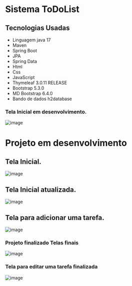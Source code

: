 # Sistema ToDoList

## Tecnologias Usadas

- Linguagem java 17
- Maven
- Spring Boot
- JPA
- Spring Data
- Html
- Css
- JavaScript
- Thymeleaf 3.0.11 RELEASE
- Bootstrap 5.3.0
- MD Bootstrap 6.4.0
- Bando de dados h2database

### Tela Inicial em desenvolvimento.

![image](https://github.com/kemuelkesley/ToDoList/assets/79339726/785279a1-1400-4769-92ae-ec6fe167b487)

# Projeto em desenvolvimento

## Tela Inicial.

![image](https://github.com/kemuelkesley/ToDoList/assets/79339726/785279a1-1400-4769-92ae-ec6fe167b487)


## Tela Inicial atualizada.

![image](https://github.com/kemuelkesley/ToDoList/assets/79339726/9df04a69-8f72-4cc9-8ddb-3a7c1c3e7012)

## Tela para adicionar uma tarefa.

![image](https://github.com/kemuelkesley/ToDoList/assets/79339726/e61b6a42-391a-4c75-b034-13de219e0742)

<h3>Projeto finalizado Telas finais</h3>

![image](https://github.com/kemuelkesley/ToDoList/assets/79339726/9ef9e56d-a440-4aa4-9160-02b1645e577a)

<h3>Tela para editar uma tarefa finalizada</h3>

![image](https://github.com/kemuelkesley/ToDoList/assets/79339726/3cd3f853-e14d-42e8-935a-be20049a99f0)
